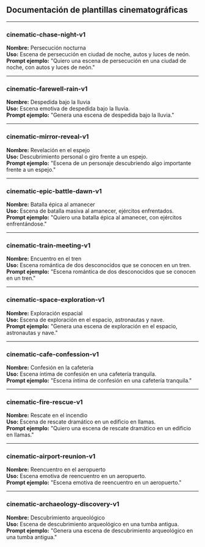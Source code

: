 ## Documentación de plantillas cinematográficas

---
### cinematic-chase-night-v1
**Nombre:** Persecución nocturna  
**Uso:** Escena de persecución en ciudad de noche, autos y luces de neón.  
**Prompt ejemplo:** "Quiero una escena de persecución en una ciudad de noche, con autos y luces de neón."

---
### cinematic-farewell-rain-v1
**Nombre:** Despedida bajo la lluvia  
**Uso:** Escena emotiva de despedida bajo la lluvia.  
**Prompt ejemplo:** "Genera una escena de despedida bajo la lluvia."

---
### cinematic-mirror-reveal-v1
**Nombre:** Revelación en el espejo  
**Uso:** Descubrimiento personal o giro frente a un espejo.  
**Prompt ejemplo:** "Escena de un personaje descubriendo algo importante frente a un espejo."

---
### cinematic-epic-battle-dawn-v1
**Nombre:** Batalla épica al amanecer  
**Uso:** Escena de batalla masiva al amanecer, ejércitos enfrentados.  
**Prompt ejemplo:** "Quiero una batalla épica al amanecer, con ejércitos enfrentándose."

---
### cinematic-train-meeting-v1
**Nombre:** Encuentro en el tren  
**Uso:** Escena romántica de dos desconocidos que se conocen en un tren.  
**Prompt ejemplo:** "Escena romántica de dos desconocidos que se conocen en un tren."

---
### cinematic-space-exploration-v1
**Nombre:** Exploración espacial  
**Uso:** Escena de exploración en el espacio, astronautas y nave.  
**Prompt ejemplo:** "Genera una escena de exploración en el espacio, astronautas y nave."

---
### cinematic-cafe-confession-v1
**Nombre:** Confesión en la cafetería  
**Uso:** Escena íntima de confesión en una cafetería tranquila.  
**Prompt ejemplo:** "Escena íntima de confesión en una cafetería tranquila."

---
### cinematic-fire-rescue-v1
**Nombre:** Rescate en el incendio  
**Uso:** Escena de rescate dramático en un edificio en llamas.  
**Prompt ejemplo:** "Quiero una escena de rescate dramático en un edificio en llamas."

---
### cinematic-airport-reunion-v1
**Nombre:** Reencuentro en el aeropuerto  
**Uso:** Escena emotiva de reencuentro en un aeropuerto.  
**Prompt ejemplo:** "Escena emotiva de reencuentro en un aeropuerto."

---
### cinematic-archaeology-discovery-v1
**Nombre:** Descubrimiento arqueológico  
**Uso:** Escena de descubrimiento arqueológico en una tumba antigua.  
**Prompt ejemplo:** "Genera una escena de descubrimiento arqueológico en una tumba antigua."
